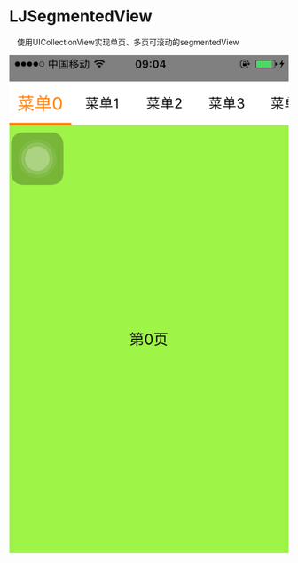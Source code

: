 # LJSegmentedView
　使用UICollectionView实现单页、多页可滚动的segmentedView </br>
 
 ![image](https://github.com/ObjClan/Resource/blob/master/LJSegmentedView/1.png)
